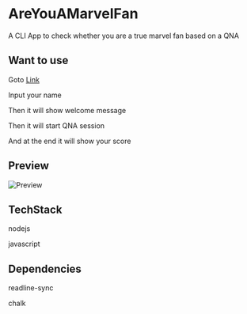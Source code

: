 # AreYouAMarvelFan
A CLI App to check whether you are a true marvel fan based on a QNA

## Want to use

Goto [Link](https://replit.com/@IM-Suryakant-Ku/AreYouAMarvelFan?embed=1&output=1)

Input your name

Then it will show welcome message

Then it will start QNA session

And at the end it will show your score

## Preview
![Preview](https://user-images.githubusercontent.com/66691162/214791108-8c821c12-5abf-42f8-b39d-167d0361386e.png)


## TechStack

nodejs

javascript

## Dependencies

readline-sync

chalk
